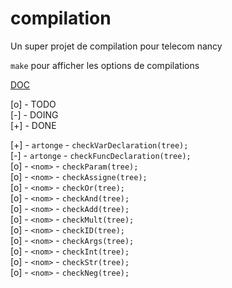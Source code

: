 # compilation
Un super projet de compilation pour telecom nancy


`make` pour afficher les options de compilations

[DOC](http://www.antlr3.org/api/C/main.html)

[o] - TODO <br>
[-] - DOING <br>
[+] - DONE

[+] - `artonge` - `checkVarDeclaration(tree);` <br>
[-] - `artonge` - `checkFuncDeclaration(tree);` <br>
[o] - `<nom>` - `checkParam(tree);` <br>
[o] - `<nom>` - `checkAssigne(tree);` <br>
[o] - `<nom>` - `checkOr(tree);` <br>
[o] - `<nom>` - `checkAnd(tree);` <br>
[o] - `<nom>` - `checkAdd(tree);` <br>
[o] - `<nom>` - `checkMult(tree);` <br>
[o] - `<nom>` - `checkID(tree);` <br>
[o] - `<nom>` - `checkArgs(tree);` <br>
[o] - `<nom>` - `checkInt(tree);` <br>
[o] - `<nom>` - `checkStr(tree);` <br>
[o] - `<nom>` - `checkNeg(tree);` <br>
